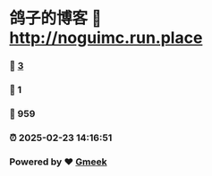 # 鸽子的博客 :link: http://noguimc.run.place 
### :page_facing_up: [3](http://noguimc.run.place/tag.html) 
### :speech_balloon: 1 
### :hibiscus: 959 
### :alarm_clock: 2025-02-23 14:16:51 
### Powered by :heart: [Gmeek](https://github.com/Meekdai/Gmeek)
